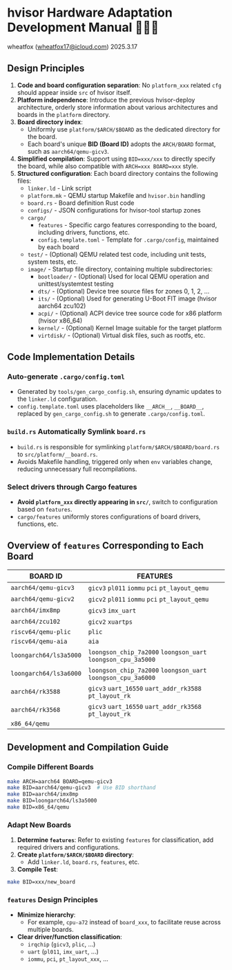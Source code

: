 # hvisor Hardware Adaptation Development Manual 🧑🏻‍💻

wheatfox (wheatfox17@icloud.com) 2025.3.17

## Design Principles

1. **Code and board configuration separation**: No `platform_xxx` related `cfg` should appear inside `src` of hvisor itself.
2. **Platform independence**: Introduce the previous hvisor-deploy architecture, orderly store information about various architectures and boards in the `platform` directory.
3. **Board directory index**:
   - Uniformly use `platform/$ARCH/$BOARD` as the dedicated directory for the board.
   - Each board's unique **BID (Board ID)** adopts the `ARCH/BOARD` format, such as `aarch64/qemu-gicv3`.
4. **Simplified compilation**: Support using `BID=xxx/xxx` to directly specify the board, while also compatible with `ARCH=xxx BOARD=xxx` style.
5. **Structured configuration**: Each board directory contains the following files:
   - `linker.ld` - Link script
   - `platform.mk` - QEMU startup Makefile and `hvisor.bin` handling
   - `board.rs` - Board definition Rust code
   - `configs/` - JSON configurations for hvisor-tool startup zones
   - `cargo/`
     - `features` - Specific cargo features corresponding to the board, including drivers, functions, etc.
     - `config.template.toml` - Template for `.cargo/config`, maintained by each board
   - `test/` - (Optional) QEMU related test code, including unit tests, system tests, etc.
   - `image/` - Startup file directory, containing multiple subdirectories:
     - `bootloader/` - (Optional) Used for local QEMU operation and unittest/systemtest testing
     - `dts/` - (Optional) Device tree source files for zones 0, 1, 2, …
     - `its/` - (Optional) Used for generating U-Boot FIT image (hvisor aarch64 zcu102)
     - `acpi/` - (Optional) ACPI device tree source code for x86 platform (hvisor x86_64)
     - `kernel/` - (Optional) Kernel Image suitable for the target platform
     - `virtdisk/` - (Optional) Virtual disk files, such as rootfs, etc.

## Code Implementation Details

### Auto-generate `.cargo/config.toml`
- Generated by `tools/gen_cargo_config.sh`, ensuring dynamic updates to the `linker.ld` configuration.
- `config.template.toml` uses placeholders like `__ARCH__`, `__BOARD__`, replaced by `gen_cargo_config.sh` to generate `.cargo/config.toml`.

### `build.rs` Automatically Symlink `board.rs`
- `build.rs` is responsible for symlinking `platform/$ARCH/$BOARD/board.rs` to `src/platform/__board.rs`.
- Avoids Makefile handling, triggered only when `env` variables change, reducing unnecessary full recompilations.

### Select drivers through Cargo features
- **Avoid `platform_xxx` directly appearing in `src/`**, switch to configuration based on `features`.
- `cargo/features` uniformly stores configurations of board drivers, functions, etc.

## Overview of `features` Corresponding to Each Board

| BOARD ID               | FEATURES                                                     |
| ---------------------- | ------------------------------------------------------------ |
| `aarch64/qemu-gicv3`   | `gicv3` `pl011` `iommu` `pci` `pt_layout_qemu`               |
| `aarch64/qemu-gicv2`   | `gicv2` `pl011` `iommu` `pci` `pt_layout_qemu`               |
| `aarch64/imx8mp`       | `gicv3` `imx_uart`                                           |
| `aarch64/zcu102`       | `gicv2` `xuartps`                                            |
| `riscv64/qemu-plic`    | `plic`                                                       |
| `riscv64/qemu-aia`     | `aia`                                                        |
| `loongarch64/ls3a5000` | `loongson_chip_7a2000` `loongson_uart` `loongson_cpu_3a5000` |
| `loongarch64/ls3a6000` | `loongson_chip_7a2000` `loongson_uart` `loongson_cpu_3a6000` |
| `aarch64/rk3588`       | `gicv3` `uart_16550` `uart_addr_rk3588` `pt_layout_rk`       |
| `aarch64/rk3568`       | `gicv3` `uart_16550` `uart_addr_rk3568` `pt_layout_rk`       |
| `x86_64/qemu         ` |                                                              |

## Development and Compilation Guide

### Compile Different Boards

```bash
make ARCH=aarch64 BOARD=qemu-gicv3
make BID=aarch64/qemu-gicv3  # Use BID shorthand
make BID=aarch64/imx8mp
make BID=loongarch64/ls3a5000
make BID=x86_64/qemu
```

### Adapt New Boards

1. **Determine `features`**: Refer to existing `features` for classification, add required drivers and configurations.
2. **Create `platform/$ARCH/$BOARD` directory**:
   - Add `linker.ld`, `board.rs`, `features`, etc.
3. **Compile Test**:

```bash
make BID=xxx/new_board
```

### `features` Design Principles

- **Minimize hierarchy**:
  - For example, `cpu-a72` instead of `board_xxx`, to facilitate reuse across multiple boards.
- **Clear driver/function classification**:
  - `irqchip` (`gicv3`, `plic`, ...)
  - `uart` (`pl011`, `imx_uart`, ...)
  - `iommu`, `pci`, `pt_layout_xxx`, ...